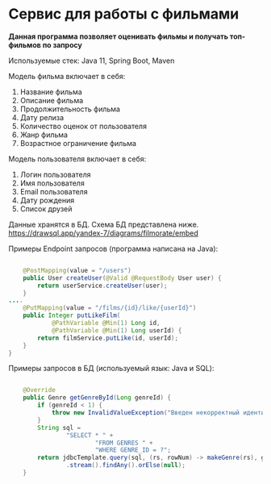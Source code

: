 # Сервис для работы с фильмами

**Данная программа позволяет оценивать фильмы и получать топ-фильмов по запросу**

Используемые стек: Java 11, Spring Boot, Maven

Модель фильма включает в себя:
1. Название фильма
2. Описание фильма
3. Продолжительность фильма
4. Дату релиза
5. Количество оценок от пользователя
6. Жанр фильма
7. Возрастное ограничение фильма

Модель пользователя включает в себя:
1. Логин пользователя
2. Имя пользователя
3. Email пользователя
4. Дату рождения
5. Список друзей

Данные хранятся в БД. Схема БД представлена ниже.
https://drawsql.app/yandex-7/diagrams/filmorate/embed

Примеры Endpoint запросов (программа написана на Java):

```java

    @PostMapping(value = "/users")
    public User createUser(@Valid @RequestBody User user) {
        return userService.createUser(user);
    }
....
    @PutMapping(value = "/films/{id}/like/{userId}")
    public Integer putLikeFilm(
            @PathVariable @Min(1) Long id,
            @PathVariable @Min(1) Long userId) {
        return filmService.putLike(id, userId);
    }
}
```

Примеры запросов в БД (используемый язык: Java и SQL):

```java

    @Override
    public Genre getGenreById(Long genreId) {
        if (genreId < 1) {
            throw new InvalidValueException("Введен некорректный идентификатор жанра.");
        }
        String sql =
                "SELECT * " +
                        "FROM GENRES " +
                        "WHERE GENRE_ID = ?";
        return jdbcTemplate.query(sql, (rs, rowNum) -> makeGenre(rs), genreId)
                .stream().findAny().orElse(null);
    }
```
